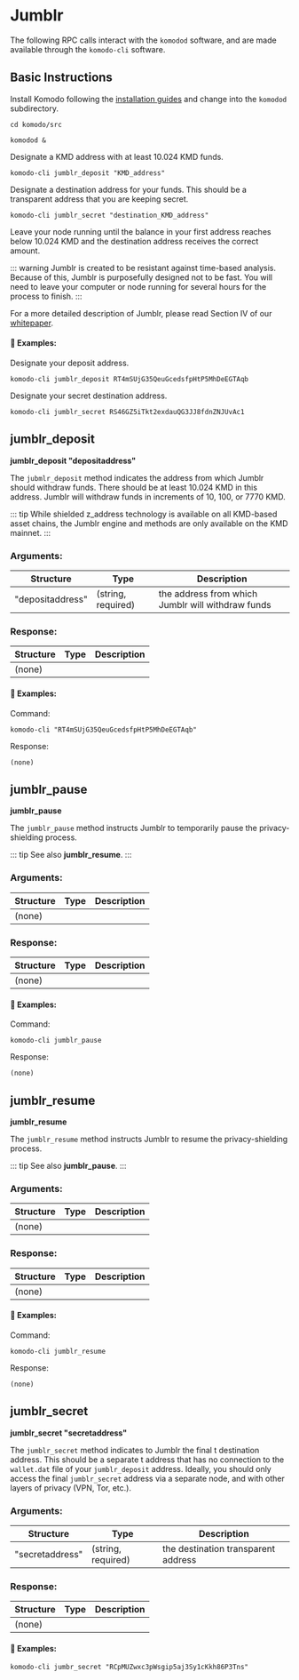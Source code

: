 # Jumblr

The following RPC calls interact with the `komodod` software, and are made available through the `komodo-cli` software.

## Basic Instructions

Install Komodo following the [installation guides](../installations/basic-instructions.html#installing-basic-komodo-software) and change into the `komodod` subdirectory.

`cd komodo/src`

`komodod &`

Designate a KMD address with at least 10.024 KMD funds.

`komodo-cli jumblr_deposit "KMD_address"`

Designate a destination address for your funds. This should be a transparent address that you are keeping secret.

`komodo-cli jumblr_secret "destination_KMD_address"`

Leave your node running until the balance in your first address reaches below 10.024 KMD and the destination address receives the correct amount.

::: warning
Jumblr is created to be resistant against time-based analysis. Because of this, Jumblr is purposefully designed not to be fast. You will need to leave your computer or node running for several hours for the process to finish.
:::

For a more detailed description of Jumblr, please read Section IV of our [whitepaper](https://komodoplatform.com/whitepaper).

#### :pushpin: Examples:

Designate your deposit address.

```
komodo-cli jumblr_deposit RT4mSUjG35QeuGcedsfpHtP5MhDeEGTAqb
```

Designate your secret destination address.

```
komodo-cli jumblr_secret RS46GZ5iTkt2exdauQG3JJ8fdnZNJUvAc1
```

## jumblr_deposit

**jumblr_deposit "depositaddress"**

The `jubmlr_deposit` method indicates the address from which Jumblr should withdraw funds. There should be at least 10.024 KMD in this address. Jumblr will withdraw funds in increments of 10, 100, or 7770 KMD.

::: tip
While shielded z_address technology is available on all KMD-based asset chains, the Jumblr engine and methods are only available on the KMD mainnet.
:::

### Arguments:

Structure|Type|Description
---------|----|-----------
"depositaddress"                             |(string, required)           |the address from which Jumblr will withdraw funds


### Response:

Structure|Type|Description
---------|----|-----------
(none)                                       |                             |

#### :pushpin: Examples:

Command:

```
komodo-cli "RT4mSUjG35QeuGcedsfpHtP5MhDeEGTAqb"
```

Response:

```
(none)
```

## jumblr_pause

**jumblr_pause**

The `jumblr_pause` method instructs Jumblr to temporarily pause the privacy-shielding process.

::: tip
See also <b>jumblr_resume</b>.
:::

### Arguments:

Structure|Type|Description
---------|----|-----------
(none)                                       |                             |


### Response:

Structure|Type|Description
---------|----|-----------
(none)                                       |                             |

#### :pushpin: Examples:

Command:

```
komodo-cli jumblr_pause
```

Response:

```
(none)
```

## jumblr_resume

**jumblr_resume**

The `jumblr_resume` method instructs Jumblr to resume the privacy-shielding process.

::: tip
See also <b>jumblr_pause</b>.
:::

### Arguments:

Structure|Type|Description
---------|----|-----------
(none)                                       |                             |


### Response:

Structure|Type|Description
---------|----|-----------
(none)                                       |                             |

#### :pushpin: Examples:

Command:

```
komodo-cli jumblr_resume
```

Response:

```
(none)
```

## jumblr_secret

**jumblr_secret "secretaddress"**

The `jumblr_secret` method indicates to Jumblr the final t destination address. This should be a separate t address that has no connection to the `wallet.dat` file of your `jumblr_deposit` address. Ideally, you should only access the final `jumblr_secret` address via a separate node, and with other layers of privacy (VPN, Tor, etc.).

### Arguments:

Structure|Type|Description
---------|----|-----------
"secretaddress"                              |(string, required)           |the destination transparent address

### Response:

Structure|Type|Description
---------|----|-----------
(none)                                       |                             |

#### :pushpin: Examples:

```
komodo-cli jumbr_secret "RCpMUZwxc3pWsgip5aj3Sy1cKkh86P3Tns"
```
